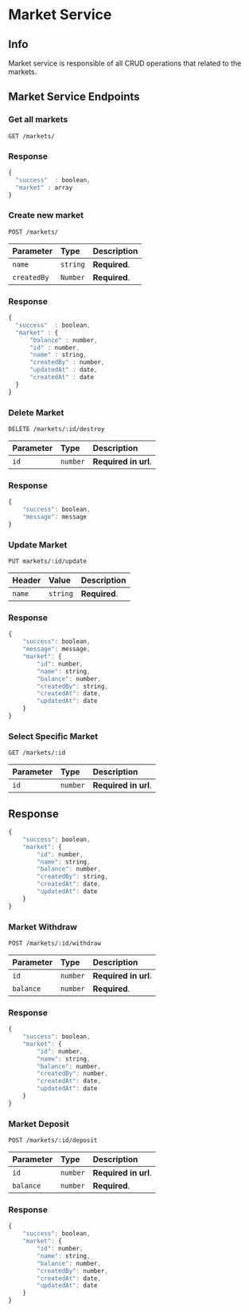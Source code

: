 # Market Service

## Info
Market service is responsible of all CRUD operations that related to the markets.




## Market Service Endpoints

### Get all markets
```http
GET /markets/
```

### Response

```javascript
{
  "success"  : boolean,
  "market" : array
}

```

### Create new market
```http
POST /markets/
```

| Parameter | Type | Description |
| :--- | :--- | :--- |
| `name` | `string` | **Required**. |
| `createdBy` | `Number` | **Required**. |


### Response

```javascript
{
  "success"  : boolean,
  "market" : {
      "balance" : number,
      "id" : number,
      "name" : string,
      "createdBy" : number,
      "updatedAt" : date,
      "createdAt" : date
  }
}

```

### Delete Market
```http
DELETE /markets/:id/destroy
```

| Parameter | Type | Description |
| :--- | :--- | :--- |
| `id` | `number` | **Required in url**. |


### Response

```javascript
{
    "success": boolean,
    "message": message
}
```
### Update Market
```http
PUT markets/:id/update
```

| Header | Value |Description |
| :--- | :--- | :--- |
| `name` | `string` | **Required**. |


### Response

```javascript
{
    "success": boolean,
    "message": message,
    "market": {
        "id": number,
        "name": string,
        "balance": number,
        "createdBy": string,
        "createdAt": date,
        "updatedAt": date
    }
}
```



### Select Specific Market
```http
GET /markets/:id
```

| Parameter | Type | Description |
| :--- | :--- | :--- |
| `id` | `number` | **Required in url**. |



## Response

```javascript
{
    "success": boolean,
    "market": {
        "id": number,
        "name": string,
        "balance": number,
        "createdBy": string,
        "createdAt": date,
        "updatedAt": date
    }
}

```

### Market Withdraw
```http
POST /markets/:id/withdraw
```

| Parameter | Type | Description |
| :--- | :--- | :--- |
| `id` | `number` | **Required in url**. |
| `balance` | `number` | **Required**. |


### Response

```javascript
{
    "success": boolean,
    "market": {
        "id": number,
        "name": string,
        "balance": number,
        "createdBy": number,
        "createdAt": date,
        "updatedAt": date
    }
}
```

### Market Deposit
```http
POST /markets/:id/deposit
```
| Parameter | Type | Description |
| :--- | :--- | :--- |
| `id` | `number` | **Required in url**. |
| `balance` | `number` | **Required**. |


### Response

```javascript
{
    "success": boolean,
    "market": {
        "id": number,
        "name": string,
        "balance": number,
        "createdBy": number,
        "createdAt": date,
        "updatedAt": date
    }
}
```